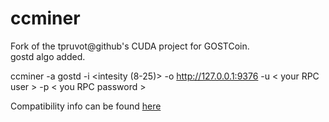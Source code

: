 ccminer
=======

Fork of the tpruvot@github's CUDA project for GOSTCoin.  
gostd algo added.

 
ccminer -a gostd -i <intesity (8-25)> -o http://127.0.0.1:9376 -u < your RPC user >  -p < you RPC password >

Compatibility info can be found [here](https://github.com/tpruvot/ccminer/wiki/Compatibility)
